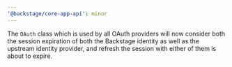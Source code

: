 ```yaml
---
'@backstage/core-app-api': minor
---
```


The `OAuth` class which is used by all OAuth providers will now consider both the session expiration of both the Backstage identity as well as the upstream identity provider, and refresh the session with either of them is about to expire.
